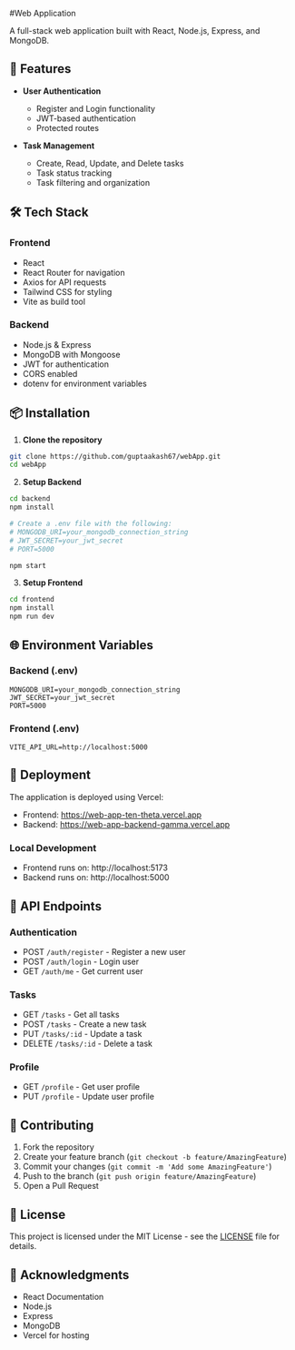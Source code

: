 #Web Application

A full-stack web application built with React, Node.js, Express, and MongoDB.

## 🚀 Features

- **User Authentication**
  - Register and Login functionality
  - JWT-based authentication
  - Protected routes

- **Task Management**
  - Create, Read, Update, and Delete tasks
  - Task status tracking
  - Task filtering and organization

## 🛠️ Tech Stack

### Frontend
- React
- React Router for navigation
- Axios for API requests
- Tailwind CSS for styling
- Vite as build tool

### Backend
- Node.js & Express
- MongoDB with Mongoose
- JWT for authentication
- CORS enabled
- dotenv for environment variables

## 📦 Installation

1. **Clone the repository**
```bash
git clone https://github.com/guptaakash67/webApp.git
cd webApp
```

2. **Setup Backend**
```bash
cd backend
npm install

# Create a .env file with the following:
# MONGODB_URI=your_mongodb_connection_string
# JWT_SECRET=your_jwt_secret
# PORT=5000

npm start
```

3. **Setup Frontend**
```bash
cd frontend
npm install
npm run dev
```

## 🌐 Environment Variables

### Backend (.env)
```
MONGODB_URI=your_mongodb_connection_string
JWT_SECRET=your_jwt_secret
PORT=5000
```

### Frontend (.env)
```
VITE_API_URL=http://localhost:5000
```

## 🚀 Deployment

The application is deployed using Vercel:

- Frontend: https://web-app-ten-theta.vercel.app
- Backend: https://web-app-backend-gamma.vercel.app

### Local Development
- Frontend runs on: http://localhost:5173
- Backend runs on: http://localhost:5000

## 📝 API Endpoints

### Authentication
- POST `/auth/register` - Register a new user
- POST `/auth/login` - Login user
- GET `/auth/me` - Get current user

### Tasks
- GET `/tasks` - Get all tasks
- POST `/tasks` - Create a new task
- PUT `/tasks/:id` - Update a task
- DELETE `/tasks/:id` - Delete a task

### Profile
- GET `/profile` - Get user profile
- PUT `/profile` - Update user profile

## 👥 Contributing

1. Fork the repository
2. Create your feature branch (`git checkout -b feature/AmazingFeature`)
3. Commit your changes (`git commit -m 'Add some AmazingFeature'`)
4. Push to the branch (`git push origin feature/AmazingFeature`)
5. Open a Pull Request

## 📄 License

This project is licensed under the MIT License - see the [LICENSE](LICENSE) file for details.

## 🙏 Acknowledgments

- React Documentation
- Node.js
- Express
- MongoDB
- Vercel for hosting
